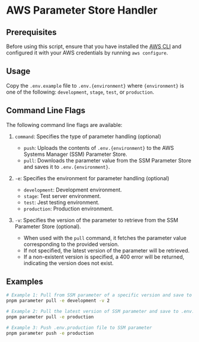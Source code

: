 # AWS Parameter Store Handler

## Prerequisites

Before using this script, ensure that you have installed the [AWS CLI](https://docs.aws.amazon.com/cli/latest/userguide/getting-started-install.html) and configured it with your AWS credentials by running `aws configure`.

## Usage

Copy the `.env.example` file to `.env.{environment}` where `{environment}` is one of the following: `development`, `stage`, `test`, or `production`.

## Command Line Flags

The following command line flags are available:

1. `command`: Specifies the type of parameter handling (optional)

   - `push`: Uploads the contents of `.env.{environment}` to the AWS Systems Manager (SSM) Parameter Store.
   - `pull`: Downloads the parameter value from the SSM Parameter Store and saves it to `.env.{environment}`.

2. `-e`: Specifies the environment for parameter handling (optional)

   - `development`: Development environment.
   - `stage`: Test server environment.
   - `test`: Jest testing environment.
   - `production`: Production environment.

3. `-v`: Specifies the version of the parameter to retrieve from the SSM Parameter Store (optional).
   - When used with the `pull` command, it fetches the parameter value corresponding to the provided version.
   - If not specified, the latest version of the parameter will be retrieved.
   - If a non-existent version is specified, a 400 error will be returned, indicating the version does not exist.

## Examples

```sh
# Example 1: Pull from SSM parameter of a specific version and save to .env.development
pnpm parameter pull -e development -v 2

# Example 2: Pull the latest version of SSM parameter and save to .env.production
pnpm parameter pull -e production

# Example 3: Push .env.production file to SSM parameter
pnpm parameter push -e production
```
